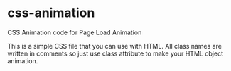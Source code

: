 # css-animation
CSS Animation code for Page Load Animation



This is a simple CSS file that you can use with HTML. All class names are written in comments so just use class attribute to make your HTML object animation.
